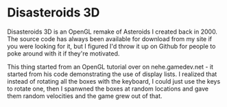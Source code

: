 # Disasteroids 3D
Disasteroids 3D is an OpenGL remake of Asteroids I created back in 2000. The source code has always been available for download from my site if you were looking for it, but I figured I'd throw it up on Github for people to poke around with it if they're motivated. 

This thing started from an OpenGL tutorial over on nehe.gamedev.net - it started from his code demonstrating the use of display lists. I realized that instead of rotating all the boxes with the keyboard, I could just use the keys to rotate one, then I spanwned the boxes at random locations and gave them random velocities and the game grew out of that.  
